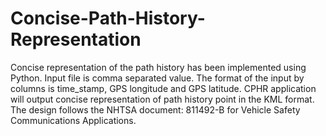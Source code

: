 # Concise-Path-History-Representation
Concise representation of the path history has been implemented using Python.
Input file is comma separated value. The format of the input by columns is time_stamp, GPS longitude and GPS latitude. 
CPHR application will output concise representation of path history point in the KML format.
The design follows the NHTSA document: 811492-B for Vehicle Safety Communications Applications. 
